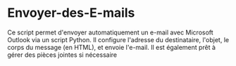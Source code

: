 # Envoyer-des-E-mails
Ce script permet d'envoyer automatiquement un e-mail avec Microsoft Outlook via un script Python. Il configure l'adresse du destinataire, l'objet, le corps du message (en HTML), et envoie l'e-mail. Il est également prêt à gérer des pièces jointes si nécessaire
